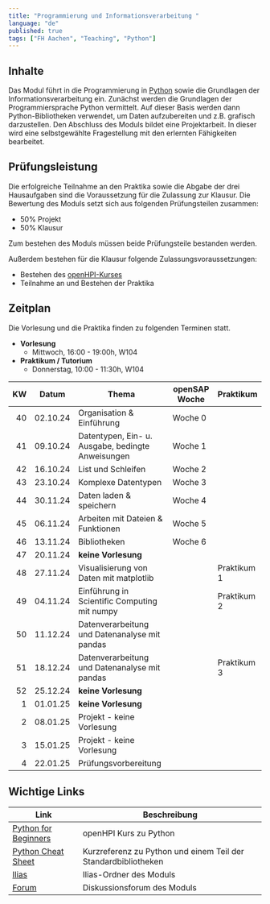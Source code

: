 ```yaml
---
title: "Programmierung und Informationsverarbeitung "
language: "de"
published: true
tags: ["FH Aachen", "Teaching", "Python"]
---
```


## Inhalte

Das Modul führt in die Programmierung in [Python](http://www.python.org)
sowie die Grundlagen der Informationsverarbeitung ein. Zunächst
werden die Grundlagen der Programmiersprache Python vermittelt.
Auf dieser Basis werden dann Python-Bibliotheken verwendet, um
Daten aufzubereiten und z.B. grafisch darzustellen. Den Abschluss
des Moduls bildet eine Projektarbeit. In dieser wird eine
selbstgewählte Fragestellung mit den erlernten Fähigkeiten bearbeitet.

## Prüfungsleistung

Die erfolgreiche Teilnahme an den Praktika sowie die Abgabe der drei
Hausaufgaben sind die Voraussetzung für die Zulassung zur Klausur. Die
Bewertung des Moduls setzt sich aus folgenden Prüfungsteilen zusammen:

- 50% Projekt
- 50% Klausur

Zum bestehen des Moduls müssen beide Prüfungsteile bestanden werden.

Außerdem bestehen für die Klausur folgende Zulassungsvoraussetzungen:

- Bestehen des [openHPI-Kurses](https://open.hpi.de/courses/python-wt2024/)
- Teilnahme an und Bestehen der Praktika

## Zeitplan

Die Vorlesung und die Praktika finden zu folgenden Terminen statt.

- **Vorlesung**
  - Mittwoch, 16:00 - 19:00h, W104
- **Praktikum / Tutorium**
  - Donnerstag, 10:00 - 11:30h, W104

|  KW | Datum    | Thema                                             | openSAP Woche | Praktikum   |
| --: | -------- | ------------------------------------------------- | ------------- | ----------- |
|  40 | 02.10.24 | Organisation & Einführung                         | Woche 0       |             |
|  41 | 09.10.24 | Datentypen, Ein- u. Ausgabe, bedingte Anweisungen | Woche 1       |             |
|  42 | 16.10.24 | List und Schleifen                                | Woche 2       |             |
|  43 | 23.10.24 | Komplexe Datentypen                               | Woche 3       |             |
|  44 | 30.11.24 | Daten laden & speichern                           | Woche 4       |             |
|  45 | 06.11.24 | Arbeiten mit Dateien & Funktionen                 | Woche 5       |             |
|  46 | 13.11.24 | Bibliotheken                                      | Woche 6       |             |
|  47 | 20.11.24 | **keine Vorlesung**                               |               |             |
|  48 | 27.11.24 | Visualisierung von Daten mit matplotlib           |               | Praktikum 1 |
|  49 | 04.11.24 | Einführung in Scientific Computing mit numpy      |               | Praktikum 2 |
|  50 | 11.12.24 | Datenverarbeitung und Datenanalyse mit pandas     |               |             |
|  51 | 18.12.24 | Datenverarbeitung und Datenanalyse mit pandas     |               | Praktikum 3 |
|  52 | 25.12.24 | **keine Vorlesung**                               |               |             |
|   1 | 01.01.25 | **keine Vorlesung**                               |               |             |
|   2 | 08.01.25 | Projekt - keine Vorlesung                         |               |             |
|   3 | 15.01.25 | Projekt - keine Vorlesung                         |               |             |
|   4 | 22.01.25 | Prüfungsvorbereitung                              |               |             |

## Wichtige Links

| Link                                                                  | Beschreibung                                                   |
| --------------------------------------------------------------------- | -------------------------------------------------------------- |
| [Python for Beginners](https://open.hpi.de/courses/python-wt2024/)    | openHPI Kurs zu Python                                         |
| [Python Cheat Sheet](https://www.pythoncheatsheet.org/)               | Kurzreferenz zu Python und einem Teil der Standardbibliotheken |
| [Ilias](https://www.ili.fh-aachen.de/goto_elearning_crs_1312600.html) | Ilias-Ordner des Moduls                                        |
| [Forum](https://forum.drumm.sh)                                       | Diskussionsforum des Moduls                                    |
